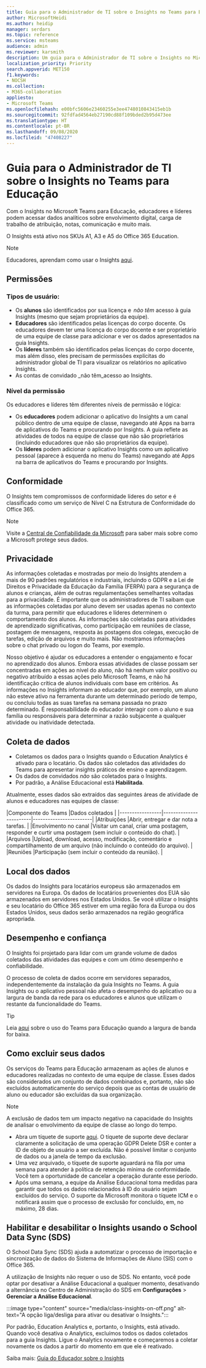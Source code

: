 ```yaml
---
title: Guia para o Administrador de TI sobre o Insights no Teams para Educação
author: MicrosoftHeidi
ms.author: heidip
manager: serdars
ms.topic: reference
ms.service: msteams
audience: admin
ms.reviewer: karsmith
description: Um guia para o Administrador de TI sobre o Insights no Microsoft Teams para Educação.
localization_priority: Priority
search.appverid: MET150
f1.keywords:
- NOCSH
ms.collection:
- M365-collaboration
appliesto:
- Microsoft Teams
ms.openlocfilehash: e00bfc5606e23460255e3ee4748010843415eb1b
ms.sourcegitcommit: 92fdfad4564eb27190cd88f109bded2b95d473ee
ms.translationtype: HT
ms.contentlocale: pt-BR
ms.lasthandoff: 09/08/2020
ms.locfileid: "47408227"
---
```

# <a name="it-admin-guide-to-insights-in-teams-for-education"></a>Guia para o Administrador de TI sobre o Insights no Teams para Educação

Com o Insights no Microsoft Teams para Educação, educadores e líderes podem acessar dados analíticos sobre envolvimento digital, carga de trabalho de atribuição, notas, comunicação e muito mais.

O Insights está ativo nos SKUs A1, A3 e A5 do Office 365 Education.

> [!NOTE]
> Educadores, aprendam como usar o Insights [aqui](https://support.microsoft.com/article/27b56255-90c0-47aa-bac3-1c9f50157181).

## <a name="permissions"></a>Permissões

### <a name="user-types"></a>Tipos de usuário:
- Os **alunos** são identificados por sua licença e  _não têm_ acesso à guia Insights (mesmo que sejam proprietários da equipe). 
- **Educadores** são identificados pelas licenças do corpo docente. Os educadores devem ter uma licença do corpo docente e ser proprietário de uma equipe de classe para adicionar e ver os dados apresentados na guia Insights. 
- Os **líderes** também são identificados pelas licenças do corpo docente, mas além disso, eles precisam de permissões explícitas do administrador global de TI para visualizar os relatórios no aplicativo Insights.
- As contas de convidado _não têm_acesso ao Insights.

### <a name="permission-levels"></a>Nível da permissão
Os educadores e líderes têm diferentes níveis de permissão e lógica:
- Os **educadores** podem adicionar o aplicativo do Insights a um canal público dentro de uma equipe de classe, navegando até Apps na barra de aplicativos do Teams e procurando por Insights. A guia reflete as atividades de todos na equipe de classe que não são proprietários (incluindo educadores que não são proprietários da equipe). 
- Os **líderes** podem adicionar o aplicativo Insights como um aplicativo pessoal (aparece à esquerda no menu do Teams) navegando até Apps na barra de aplicativos do Teams e procurando por Insights. 

## <a name="compliance"></a>Conformidade

O Insights tem compromissos de conformidade líderes do setor e é classificado como um serviço de Nível C na Estrutura de Conformidade do Office 365.

> [!NOTE]
> Visite a [Central de Confiabilidade da Microsoft](https://www.microsoft.com/trust-center) para saber mais sobre como a Microsoft protege seus dados.

## <a name="privacy"></a>Privacidade

As informações coletadas e mostradas por meio do Insights atendem a mais de 90 padrões regulatórios e industriais, incluindo o GDPR e a Lei de Direitos e Privacidade da Educação da Família (FERPA) para a segurança de alunos e crianças, além de outras regulamentações semelhantes voltadas para a privacidade. É importante que os administradores de TI saibam que as informações coletadas por aluno devem ser usadas apenas no contexto da turma, para permitir que educadores e líderes determinem o comportamento dos alunos. As informações são coletadas para atividades de aprendizado significativas, como participação em reuniões de classe, postagem de mensagens, resposta às postagens dos colegas, execução de tarefas, edição de arquivos e muito mais. Não mostramos informações sobre o chat privado ou logon do Teams, por exemplo.

Nosso objetivo é ajudar os educadores a entender o engajamento e focar no aprendizado dos alunos. Embora essas atividades de classe possam ser concentradas em ações ao nível do aluno, não há nenhum valor positivo ou negativo atribuído a essas ações pelo Microsoft Teams, e não há identificação crítica de alunos individuais com base em critérios. As informações no Insights informam ao educador que, por exemplo, um aluno não esteve ativo na ferramenta durante um determinado período de tempo, ou concluiu todas as suas tarefas na semana passada no prazo determinado. É responsabilidade do educador interagir com o aluno e sua família ou responsáveis ​​para determinar a razão subjacente a qualquer atividade ou inatividade detectada.

## <a name="data-collection"></a>Coleta de dados

- Coletamos os dados para o Insights quando o Education Analytics é ativado para o locatário. Os dados são coletados das atividades do Teams para apresentar insights práticos ​​de ensino e aprendizagem.
- Os dados de convidados _não_ são coletados para o Insights.
- Por padrão, a Análise Educacional está **Habilitada**.

Atualmente, esses dados são extraídos das seguintes áreas de atividade de alunos e educadores nas equipes de classe:

|Componente do Teams  |Dados coletados  |
|-----------------|------------------------|------------------------|
|Atribuições |Abrir, entregar e dar nota a tarefas. |
|Envolvimento no canal |Visitar um canal, criar uma postagem, responder e curtir uma postagem (sem incluir o conteúdo do chat). |
|Arquivos |Upload, download, acesso, modificação, comentário e compartilhamento de um arquivo (não incluindo o conteúdo do arquivo). |
|Reuniões |Participação (sem incluir o conteúdo da reunião). |

## <a name="data-location"></a>Local dos dados

Os dados do Insights para locatários europeus são armazenados em servidores na Europa. Os dados de locatários provenientes dos EUA são armazenados em servidores nos Estados Unidos. Se você utilizar o Insights e seu locatário do Office 365 estiver em uma região fora da Europa ou dos Estados Unidos, seus dados serão armazenados na região geográfica apropriada.

## <a name="performance-and-reliability"></a>Desempenho e confiança

O Insights foi projetado para lidar com um grande volume de dados coletados das atividades das equipes e com um ótimo desempenho e confiabilidade.

O processo de coleta de dados ocorre em servidores separados, independentemente da instalação da guia Insights no Teams. A guia Insights ou o aplicativo pessoal não afeta o desempenho do aplicativo ou a largura de banda da rede para os educadores e alunos que utilizam o restante da funcionalidade do Teams.

> [!TIP]
> Leia [aqui](edu-remote-low-bandwidth.md) sobre o uso do Teams para Educação quando a largura de banda for baixa.

## <a name="how-to-delete-your-data"></a>Como excluir seus dados

Os serviços do Teams para Educação armazenam as ações de alunos e educadores realizadas no contexto de uma equipe de classe. Esses dados são considerados um conjunto de dados combinados e, portanto, não são excluídos automaticamente do serviço depois que as contas de usuário de aluno ou educador são excluídas da sua organização.

> [!NOTE]
> A exclusão de dados tem um impacto negativo na capacidade do Insights de analisar o envolvimento da equipe de classe ao longo do tempo.

- Abra um tíquete de suporte [aqui](https://edusupport.microsoft.com/support). O tíquete de suporte deve declarar claramente a solicitação de uma operação GDPR Delete DSR e conter a ID de objeto de usuário a ser excluída. Não é possível limitar o conjunto de dados ou a janela de tempo da exclusão.
- Uma vez arquivado, o tíquete de suporte aguardará na fila por uma semana para atender à política de retenção mínima de conformidade. Você tem a oportunidade de cancelar a operação durante esse período.
- Após uma semana, a equipe da Análise Educacional toma medidas para garantir que todos os dados relacionados à ID do usuário sejam excluídos do serviço. O suporte da Microsoft monitora o tíquete ICM e o notificará assim que o processo de exclusão for concluído, em, no máximo, 28 dias.

## <a name="turn-insights-off-and-on-using-school-data-sync-sds"></a>Habilitar e desabilitar o Insights usando o School Data Sync (SDS)

O School Data Sync (SDS) ajuda a automatizar o processo de importação e sincronização de dados do Sistema de Informações de Aluno (SIS) com o Office 365.

A utilização de Insights não requer o uso de SDS. No entanto, você pode optar por desativar a Análise Educacional a qualquer momento, desativando a alternância no Centro de Administração do SDS em **Configurações** > **Gerenciar a Análise Educacional**.

:::image type="content" source="media/class-insights-on-off.png" alt-text="A opção liga/desliga para ativar ou desativar o Insights.":::

Por padrão, Education Analytics e, portanto, o Insights, está ativado. Quando você desativa o Analytics, excluímos todos os dados coletados para a guia Insights. Ligue o Analytics novamente e começaremos a coletar novamente os dados a partir do momento em que ele é reativado.

Saiba mais: [Guia do Educador sobre o Insights](https://support.microsoft.com/pt-BR/office/educator-s-guide-to-insights-in-microsoft-teams-27b56255-90c0-47aa-bac3-1c9f50157181)
